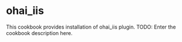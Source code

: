 # ohai_iis

This cookbook provides installation of ohai_iis plugin.
TODO: Enter the cookbook description here.
